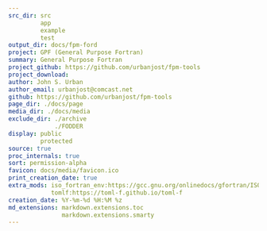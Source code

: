 ```yaml
---
src_dir: src
         app
         example
         test
output_dir: docs/fpm-ford
project: GPF (General Purpose Fortran)
summary: General Purpose Fortran
project_github: https://github.com/urbanjost/fpm-tools
project_download:
author: John S. Urban
author_email: urbanjost@comcast.net
github: https://github.com/urbanjost/fpm-tools
page_dir: ./docs/page
media_dir: ./docs/media
exclude_dir: ./archive
             ./FODDER
display: public
         protected
source: true
proc_internals: true
sort: permission-alpha
favicon: docs/media/favicon.ico
print_creation_date: true
extra_mods: iso_fortran_env:https://gcc.gnu.org/onlinedocs/gfortran/ISO_005fFORTRAN_005fENV.html
            tomlf:https://toml-f.github.io/toml-f
creation_date: %Y-%m-%d %H:%M %z
md_extensions: markdown.extensions.toc
               markdown.extensions.smarty
---
```

<!--
author_pic:
twitter:
website:
-->
<!--
Had some comments on end of line of form !>>> that caused it to fail


-->
